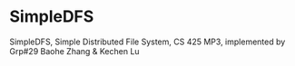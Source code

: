 # SimpleDFS

SimpleDFS, Simple Distributed File System, CS 425 MP3, implemented by Grp#29 Baohe Zhang & Kechen Lu